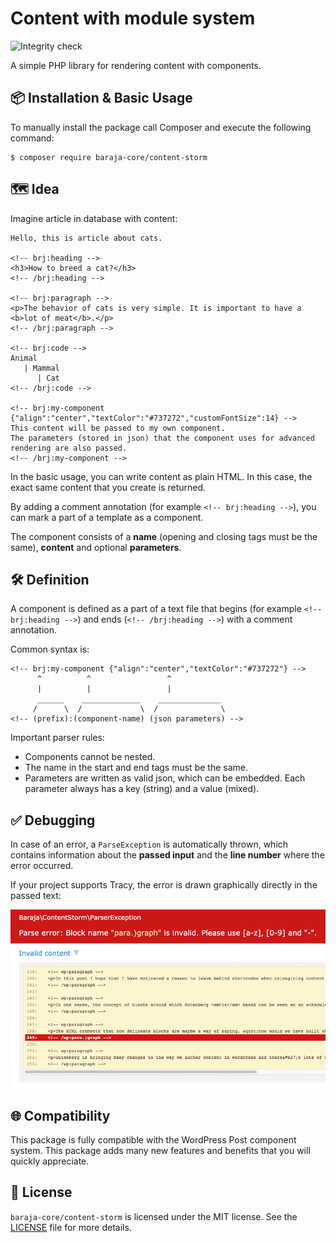 Content with module system
==========================

![Integrity check](https://github.com/baraja-core/content-storm/workflows/Integrity%20check/badge.svg)

A simple PHP library for rendering content with components.

📦 Installation & Basic Usage
-----------------------------

To manually install the package call Composer and execute the following command:

```shell
$ composer require baraja-core/content-storm
```

🗺️ Idea
-------

Imagine article in database with content:

```text
Hello, this is article about cats.

<!-- brj:heading -->
<h3>How to breed a cat?</h3>
<!-- /brj:heading -->

<!-- brj:paragraph -->
<p>The behavior of cats is very simple. It is important to have a <b>lot of meat</b>.</p>
<!-- /brj:paragraph -->

<!-- brj:code -->
Animal
   | Mammal
      | Cat
<!-- /brj:code -->

<!-- brj:my-component {"align":"center","textColor":"#737272","customFontSize":14} -->
This content will be passed to my own component.
The parameters (stored in json) that the component uses for advanced rendering are also passed.
<!-- /brj:my-component -->
```

In the basic usage, you can write content as plain HTML. In this case, the exact same content that you create is returned.

By adding a comment annotation (for example `<!-- brj:heading -->`), you can mark a part of a template as a component.

The component consists of a **name** (opening and closing tags must be the same), **content** and optional **parameters**.

🛠️ Definition
-------------

A component is defined as a part of a text file that begins (for example `<!-- brj:heading -->`) and ends (`<!-- /brj:heading -->`) with a comment annotation.

Common syntax is:

```
<!-- brj:my-component {"align":"center","textColor":"#737272"} -->
      ^          ^                 ^
      |          |                 |
      ______    _____________    ______________
     /      \  /             \  /              \
<!-- (prefix):(component-name) (json parameters) -->
```

Important parser rules:

- Components cannot be nested.
- The name in the start and end tags must be the same.
- Parameters are written as valid json, which can be embedded. Each parameter always has a key (string) and a value (mixed).

✅ Debugging
------------

In case of an error, a `ParseException` is automatically thrown, which contains information about the **passed input** and the **line number** where the error occurred.

If your project supports Tracy, the error is drawn graphically directly in the passed text:

![Tracy example: Invalid block name](doc/invalid-block-name.png)

🌐 Compatibility
----------------

This package is fully compatible with the WordPress Post component system. This package adds many new features and benefits that you will quickly appreciate.

📄 License
-----------

`baraja-core/content-storm` is licensed under the MIT license. See the [LICENSE](https://github.com/baraja-core/content-storm/blob/master/LICENSE) file for more details.
